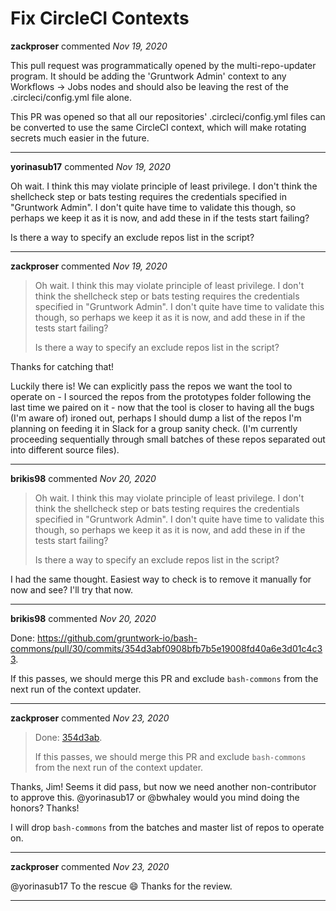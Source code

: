 # Fix CircleCI Contexts

**zackproser** commented *Nov 19, 2020*

This pull request was programmatically opened by the multi-repo-updater program. It should be adding the 'Gruntwork Admin' context to any Workflows -> Jobs nodes and should also be leaving the rest of the .circleci/config.yml file alone. 

 This PR was opened so that all our repositories' .circleci/config.yml files can be converted to use the same CircleCI context, which will make rotating secrets much easier in the future.
<br />
***


**yorinasub17** commented *Nov 19, 2020*

Oh wait. I think this may violate principle of least privilege. I don't think the shellcheck step or bats testing requires the credentials specified in "Gruntwork Admin". I don't quite have time to validate this though, so perhaps we keep it as it is now, and add these in if the tests start failing?

Is there a way to specify an exclude repos list in the script?
***

**zackproser** commented *Nov 19, 2020*

> Oh wait. I think this may violate principle of least privilege. I don't think the shellcheck step or bats testing requires the credentials specified in "Gruntwork Admin". I don't quite have time to validate this though, so perhaps we keep it as it is now, and add these in if the tests start failing?
> 
> Is there a way to specify an exclude repos list in the script?

Thanks for catching that! 

Luckily there is! We can explicitly pass the repos we want the tool to operate on - I sourced the repos from the prototypes folder following the last time we paired on it - now that the tool is closer to having all the bugs (I'm aware of) ironed out, perhaps I should dump a list of the repos I'm planning on feeding it in Slack for a group sanity check. (I'm currently proceeding sequentially through small batches of these repos separated out into different source files). 
***

**brikis98** commented *Nov 20, 2020*

> Oh wait. I think this may violate principle of least privilege. I don't think the shellcheck step or bats testing requires the credentials specified in "Gruntwork Admin". I don't quite have time to validate this though, so perhaps we keep it as it is now, and add these in if the tests start failing?
> 
> Is there a way to specify an exclude repos list in the script?

I had the same thought. Easiest way to check is to remove it manually for now and see? I'll try that now.
***

**brikis98** commented *Nov 20, 2020*

Done: https://github.com/gruntwork-io/bash-commons/pull/30/commits/354d3abf0908bfb7b5e19008fd40a6e3d01c4c33.

If this passes, we should merge this PR and exclude `bash-commons` from the next run of the context updater.
***

**zackproser** commented *Nov 23, 2020*

> Done: [354d3ab](https://github.com/gruntwork-io/bash-commons/commit/354d3abf0908bfb7b5e19008fd40a6e3d01c4c33).
> 
> If this passes, we should merge this PR and exclude `bash-commons` from the next run of the context updater.

Thanks, Jim! Seems it did pass, but now we need another non-contributor to approve this. @yorinasub17 or @bwhaley would you mind doing the honors? Thanks!

I will drop `bash-commons` from the batches and master list of repos to operate on. 
***

**zackproser** commented *Nov 23, 2020*

@yorinasub17 To the rescue :smile: Thanks for the review.
***

